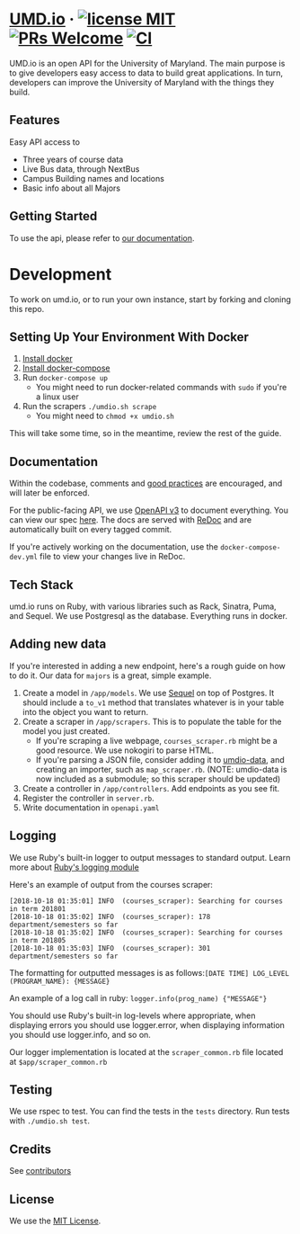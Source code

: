 # [UMD.io](http://umd.io/) &middot; [![license MIT](https://img.shields.io/github/license/mashape/apistatus.svg)](./LICENSE) [![PRs Welcome](https://img.shields.io/badge/PRs-welcome-brightgreen.svg)](README.md#Development) [![CI](https://github.com/umdio/umdio/actions/workflows/main.yml/badge.svg)](https://github.com/umdio/umdio/actions/workflows/main.yml)

UMD.io is an open API for the University of Maryland. The main purpose is to give developers easy access to data to build great applications. In turn, developers can improve the University of Maryland with the things they build.

## Features

Easy API access to

- Three years of course data
- Live Bus data, through NextBus
- Campus Building names and locations
- Basic info about all Majors

## Getting Started

To use the api, please refer to [our documentation](https://beta.umd.io).

# Development

To work on umd.io, or to run your own instance, start by forking and cloning this repo.

## Setting Up Your Environment With Docker

1. [Install docker](https://docs.docker.com/engine/installation/)
2. [Install docker-compose](https://docs.docker.com/compose/install/)
3. Run `docker-compose up`
   - You might need to run docker-related commands with `sudo` if you're a linux user
4. Run the scrapers `./umdio.sh scrape`
   - You might need to `chmod +x umdio.sh`

This will take some time, so in the meantime, review the rest of the guide.

## Documentation

Within the codebase, comments and [good practices](https://rubystyle.guide/) are encouraged, and will later be enforced.

For the public-facing API, we use [OpenAPI v3](https://swagger.io/docs/specification/about/) to document everything. You can view our spec [here](https://github.com/umdio/umdio/blob/master/openapi.yaml). The docs are served with [ReDoc](https://github.com/Redocly/redoc) and are automatically built on every tagged commit.

If you're actively working on the documentation, use the `docker-compose-dev.yml` file to view your changes live in ReDoc.

## Tech Stack

umd.io runs on Ruby, with various libraries such as Rack, Sinatra, Puma, and Sequel. We use Postgresql as the database. Everything runs in docker.

## Adding new data
If you're interested in adding a new endpoint, here's a rough guide on how to do it. Our data for `majors` is a great, simple example.
1. Create a model in `/app/models`. We use [Sequel](https://github.com/jeremyevans/sequel) on top of Postgres. It should include a `to_v1` method that translates whatever is in your table into the object you want to return.
2. Create a scraper in `/app/scrapers`. This is to populate the table for the model you just created.
   - If you're scraping a live webpage, `courses_scraper.rb` might be a good resource. We use nokogiri to parse HTML.
   - If you're parsing a JSON file, consider adding it to [umdio-data](https://github.com/umdio/umdio-data), and creating an importer, such as `map_scraper.rb`. (NOTE: umdio-data is now included as a submodule; so this scraper should be updated)
3. Create a controller in `/app/controllers`. Add endpoints as you see fit.
4. Register the controller in `server.rb`.
5. Write documentation in `openapi.yaml`

## Logging

We use Ruby's built-in logger to output messages to standard output. Learn more about [Ruby's logging module](https://ruby-doc.org/stdlib-2.1.0/libdoc/logger/rdoc/Logger.html)

Here's an example of output from the courses scraper:

```
[2018-10-18 01:35:01] INFO  (courses_scraper): Searching for courses in term 201801
[2018-10-18 01:35:02] INFO  (courses_scraper): 178 department/semesters so far
[2018-10-18 01:35:02] INFO  (courses_scraper): Searching for courses in term 201805
[2018-10-18 01:35:03] INFO  (courses_scraper): 301 department/semesters so far
```

The formatting for outputted messages is as follows:`[DATE TIME] LOG_LEVEL (PROGRAM_NAME): {MESSAGE}`

An example of a log call in ruby:
`logger.info(prog_name) {"MESSAGE"}`

You should use Ruby's built-in log-levels where appropriate, when displaying errors you should use logger.error, when displaying information you should use logger.info, and so on.

Our logger implementation is located at the `scraper_common.rb` file located at `$app/scraper_common.rb`

## Testing

We use rspec to test. You can find the tests in the `tests` directory. Run tests with `./umdio.sh test`.

## Credits

See [contributors](https://github.com/umdio/umdio/graphs/contributors)

## License

We use the [MIT License](./LICENSE).
